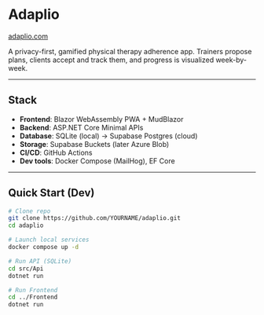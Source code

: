 # Adaplio
[adaplio.com](https://adaplio.com)

A privacy-first, gamified physical therapy adherence app. Trainers propose plans, clients accept and track them, and progress is visualized week-by-week.

---

## Stack
- **Frontend**: Blazor WebAssembly PWA + MudBlazor
- **Backend**: ASP.NET Core Minimal APIs
- **Database**: SQLite (local) → Supabase Postgres (cloud)
- **Storage**: Supabase Buckets (later Azure Blob)
- **CI/CD**: GitHub Actions
- **Dev tools**: Docker Compose (MailHog), EF Core

---

## Quick Start (Dev)
```bash
# Clone repo
git clone https://github.com/YOURNAME/adaplio.git
cd adaplio

# Launch local services
docker compose up -d

# Run API (SQLite)
cd src/Api
dotnet run

# Run Frontend
cd ../Frontend
dotnet run
